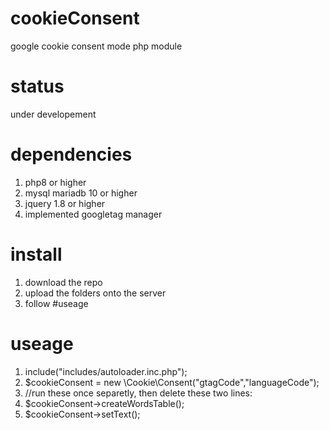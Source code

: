 # cookieConsent
google cookie consent mode php module

# status
under developement

# dependencies
1. php8 or higher
2. mysql mariadb 10 or higher
3. jquery 1.8 or higher
4. implemented googletag manager
# install
1. download the repo
2. upload the folders onto the server
3. follow #useage
# useage
1. include("includes/autoloader.inc.php");
2. $cookieConsent = new \Cookie\Consent("gtagCode","languageCode");
3. //run these once separetly, then delete these two lines:
4. $cookieConsent->createWordsTable();
5. $cookieConsent->setText();
